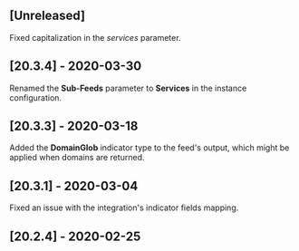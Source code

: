 ## [Unreleased]
Fixed capitalization in the *services* parameter.

## [20.3.4] - 2020-03-30
Renamed the **Sub-Feeds** parameter to **Services** in the instance configuration.


## [20.3.3] - 2020-03-18
Added the **DomainGlob** indicator type to the feed's output, which might be applied when domains are returned.

## [20.3.1] - 2020-03-04
Fixed an issue with the integration's indicator fields mapping.


## [20.2.4] - 2020-02-25
